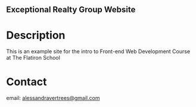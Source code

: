 Exceptional Realty Group Website
---

# Description

This is an example site for the intro to Front-end Web Development Course at The Flatiron School

# Contact

email: alessandravertrees@gmail.com